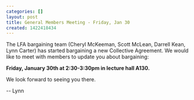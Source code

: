 ```yaml
---
categories: []
layout: post
title: General Members Meeting - Friday, Jan 30
created: 1422418434
---
```

<p>The LFA bargaining team (Cheryl McKeeman, Scott McLean, Darrell Kean, Lynn Carter) has started bargaining a new Collective Agreement. We would like to meet with members to update you about bargaining:</p>

<p><strong>Friday, January 30th at 2:30-3:30pm in lecture hall A130.</strong></p>

<p>We look forward to seeing you there.</p>

<p>-- Lynn</p>
